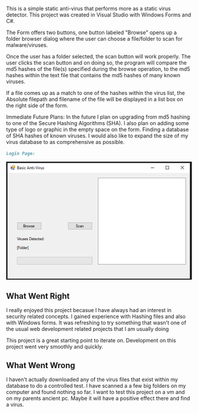 
This is a simple static anti-virus that performs more as a static virus detector. This project was created in Visual Studio with Windows Forms and C#.

The Form offers two buttons, one button labeled "Browse" opens up a folder browser dialog where the user can choose a file/folder to scan for malware/viruses.

Once the user has a folder selected, the scan button will work properly. The user clicks the scan button and on doing so, the program will compare the md5 hashes of the file(s) specified during the browse operation, to the md5 hashes within the text file that contains the md5 hashes of many known viruses.

If a file comes up as a match to one of the hashes within the virus list, the Absolute filepath and filename of the file will be displayed in a list box on the right side of the form.

Immediate Future Plans: In the future I plan on upgrading from md5 hashing to one of the Secure Hashing Algorithms (SHA). I also plan on adding some type of logo or graphic in the empty space on the form. Finding a database of SHA hashes of known viruses. I would also like to expand the size of my virus database to as comprehensive as possible.


```markdown
Login Page:
```
![](Anti_Virus_Pics/anti-virus-home.PNG)


## What Went Right

I really enjoyed this project becasue I have always had an interest in security related concepts. I gained experience with Hashing files and also with Windows forms. It was refreshing to try something that wasn't one of the usual web development related projects that I am usually doing

This project is a great starting point to iterate on. Development on this project went very smoothly and quickly.

## What Went Wrong

I haven't actually downloaded any of the virus files that exist within my database to do a controlled test. I have scanned a a few big folders on my computer and found nothing so far. I want to test this project on a vm and on my parents ancient pc. Maybe it will have a positive effect there and find a virus. 
